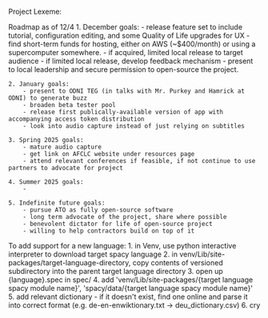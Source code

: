 Project Lexeme:

Roadmap as of 12/4
	1. December goals:
		- release feature set to include tutorial, configuration editing, and some Quality of Life upgrades for UX
		- find short-term funds for hosting, either on AWS (~$400/month) or using a supercomputer somewhere.
			- if acquired, limited local release to target audience
				- if limited local release, develop feedback mechanism 
		- present to local leadership and secure permission to open-source the project.

	2. January goals:
		- present to ODNI TEG (in talks with Mr. Purkey and Hamrick at ODNI) to generate buzz
		- broaden beta tester pool
		- release first publically-available version of app with accompanying access token distribution
		- look into audio capture instead of just relying on subtitles

	3. Spring 2025 goals:
		- mature audio capture
		- get link on AFCLC website under resources page
		- attend relevant conferences if feasible, if not continue to use partners to advocate for project
	
	4. Summer 2025 goals:
		- 

	5. Indefinite future goals:
		- pursue ATO as fully open-source software
		- long term advocate of the project, share where possible
		- benevolent dictator for life of open-source project 
		- willing to help contractors build on top of it
	

To add support for a new language:
	1. in Venv, use python interactive interpreter to download target spacy language
	2. in venv/Lib/site-packages/target-language-directory, copy contents of versioned subdirectory into the parent target language directory
	3. open up {language}.spec in spec/
	4. add 'venv/Lib/site-packages/{target language spacy module name}', 'spacy/data/{target language spacy module name}'
	5. add relevant dictionary - if it doesn't exist, find one online and parse it into correct format (e.g. de-en-enwiktionary.txt -> deu_dictionary.csv)
	6. cry